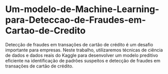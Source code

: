 # Um-modelo-de-Machine-Learning-para-Deteccao-de-Fraudes-em-Cartao-de-Credito
Detecção de fraudes em transações de cartão de crédito é um desafio importante para empresas. Neste trabalho, utilizaremos técnicas de ciência de dados e dados reais do Kaggle para desenvolver um modelo preditivo eficiente na identificação de padrões suspeitos e detecção de fraudes em transações de cartão de crédito.
